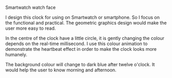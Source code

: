 Smartwatch watch face

I design this clock for using on Smartwatch or smartphone. So I focus on the functional and practical. The geometric graphics design would make the user more easy to read. 

In the centre of the clock have a little circle, it is gently changing the colour depends on the real-time millisecond. I use this colour animation to demonstrate the heartbeat effect in order to make the clock looks more humanely. 

The background colour will change to dark blue after twelve o'clock. It would help the user to know morning and afternoon. 
